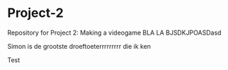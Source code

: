 # Project-2
Repository for Project 2: Making a videogame
BLA LA BJSDKJPOASDasd


Simon is de grootste droeftoeterrrrrrrrr die ik ken

Test